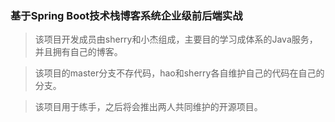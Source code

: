 ### 基于Spring Boot技术栈博客系统企业级前后端实战

>该项目开发成员由sherry和小杰组成，主要目的学习成体系的Java服务，并且拥有自己的博客。

>该项目的master分支不存代码，hao和sherry各自维护自己的代码在自己的分支。

>该项目用于练手，之后将会推出两人共同维护的开源项目。

